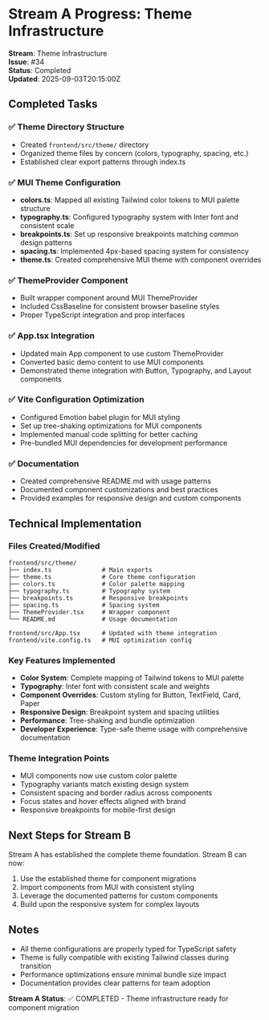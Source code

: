 # Stream A Progress: Theme Infrastructure

**Stream**: Theme Infrastructure  
**Issue**: #34  
**Status**: Completed  
**Updated**: 2025-09-03T20:15:00Z

## Completed Tasks

### ✅ Theme Directory Structure
- Created `frontend/src/theme/` directory
- Organized theme files by concern (colors, typography, spacing, etc.)
- Established clear export patterns through index.ts

### ✅ MUI Theme Configuration  
- **colors.ts**: Mapped all existing Tailwind color tokens to MUI palette structure
- **typography.ts**: Configured typography system with Inter font and consistent scale
- **breakpoints.ts**: Set up responsive breakpoints matching common design patterns
- **spacing.ts**: Implemented 4px-based spacing system for consistency
- **theme.ts**: Created comprehensive MUI theme with component overrides

### ✅ ThemeProvider Component
- Built wrapper component around MUI ThemeProvider
- Included CssBaseline for consistent browser baseline styles
- Proper TypeScript integration and prop interfaces

### ✅ App.tsx Integration
- Updated main App component to use custom ThemeProvider
- Converted basic demo content to use MUI components
- Demonstrated theme integration with Button, Typography, and Layout components

### ✅ Vite Configuration Optimization
- Configured Emotion babel plugin for MUI styling
- Set up tree-shaking optimizations for MUI components
- Implemented manual code splitting for better caching
- Pre-bundled MUI dependencies for development performance

### ✅ Documentation
- Created comprehensive README.md with usage patterns
- Documented component customizations and best practices
- Provided examples for responsive design and custom components

## Technical Implementation

### Files Created/Modified
```
frontend/src/theme/
├── index.ts              # Main exports
├── theme.ts              # Core theme configuration
├── colors.ts             # Color palette mapping
├── typography.ts         # Typography system
├── breakpoints.ts        # Responsive breakpoints
├── spacing.ts            # Spacing system
├── ThemeProvider.tsx     # Wrapper component
└── README.md             # Usage documentation

frontend/src/App.tsx      # Updated with theme integration
frontend/vite.config.ts   # MUI optimization config
```

### Key Features Implemented
- **Color System**: Complete mapping of Tailwind tokens to MUI palette
- **Typography**: Inter font with consistent scale and weights
- **Component Overrides**: Custom styling for Button, TextField, Card, Paper
- **Responsive Design**: Breakpoint system and spacing utilities
- **Performance**: Tree-shaking and bundle optimization
- **Developer Experience**: Type-safe theme usage with comprehensive documentation

### Theme Integration Points
- MUI components now use custom color palette
- Typography variants match existing design system
- Consistent spacing and border radius across components
- Focus states and hover effects aligned with brand
- Responsive breakpoints for mobile-first design

## Next Steps for Stream B
Stream A has established the complete theme foundation. Stream B can now:
1. Use the established theme for component migrations
2. Import components from MUI with consistent styling
3. Leverage the documented patterns for custom components
4. Build upon the responsive system for complex layouts

## Notes
- All theme configurations are properly typed for TypeScript safety
- Theme is fully compatible with existing Tailwind classes during transition
- Performance optimizations ensure minimal bundle size impact
- Documentation provides clear patterns for team adoption

**Stream A Status**: ✅ COMPLETED - Theme infrastructure ready for component migration